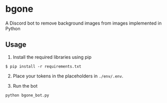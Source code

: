 # bgone
A Discord bot to remove background images from images implemented in Python

## Usage
1. Install the required libraries using pip
```
$ pip install -r requirements.txt
```

2. Place your tokens in the placeholders in ```./env/.env```.

3. Run the bot
```
python bgone_bot.py
```

